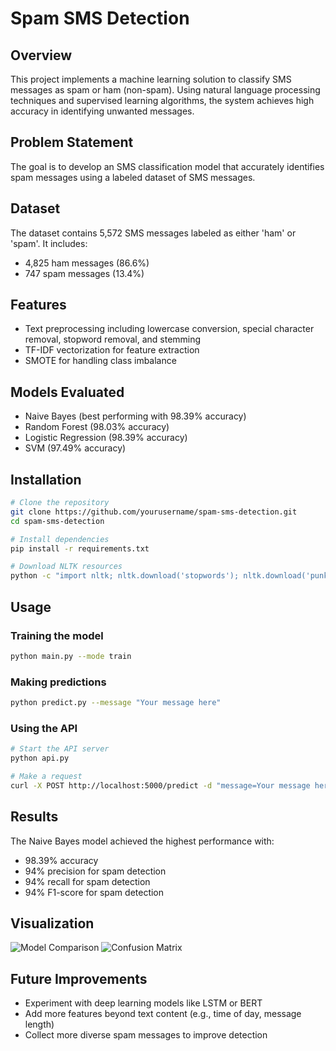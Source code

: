 # Spam SMS Detection

## Overview
This project implements a machine learning solution to classify SMS messages as spam or ham (non-spam). Using natural language processing techniques and supervised learning algorithms, the system achieves high accuracy in identifying unwanted messages.

## Problem Statement
The goal is to develop an SMS classification model that accurately identifies spam messages using a labeled dataset of SMS messages.

## Dataset
The dataset contains 5,572 SMS messages labeled as either 'ham' or 'spam'. It includes:
- 4,825 ham messages (86.6%)
- 747 spam messages (13.4%)

## Features
- Text preprocessing including lowercase conversion, special character removal, stopword removal, and stemming
- TF-IDF vectorization for feature extraction
- SMOTE for handling class imbalance

## Models Evaluated
- Naive Bayes (best performing with 98.39% accuracy)
- Random Forest (98.03% accuracy)
- Logistic Regression (98.39% accuracy)
- SVM (97.49% accuracy)

## Installation
```bash
# Clone the repository
git clone https://github.com/yourusername/spam-sms-detection.git
cd spam-sms-detection

# Install dependencies
pip install -r requirements.txt

# Download NLTK resources
python -c "import nltk; nltk.download('stopwords'); nltk.download('punkt')"
```

## Usage
### Training the model
```bash
python main.py --mode train
```

### Making predictions
```bash
python predict.py --message "Your message here"
```

### Using the API
```bash
# Start the API server
python api.py

# Make a request
curl -X POST http://localhost:5000/predict -d "message=Your message here"
```

## Results
The Naive Bayes model achieved the highest performance with:
- 98.39% accuracy
- 94% precision for spam detection
- 94% recall for spam detection
- 94% F1-score for spam detection

## Visualization
![Model Comparison](model_comparison.png)
![Confusion Matrix](naive_bayes_confusion_matrix.png)

## Future Improvements
- Experiment with deep learning models like LSTM or BERT
- Add more features beyond text content (e.g., time of day, message length)
- Collect more diverse spam messages to improve detection